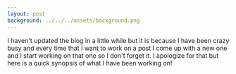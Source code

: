 ```yaml
---
layout: post
background: ../../../assets/background.png
---
```


I haven't updated the blog in a little while but it is because I have been crazy busy and
every time that I want to work on a post I come up with a new one and I start working on that
one so I don't forget it. I apologize for that but here is a quick synopsis of what I have
been working on!
